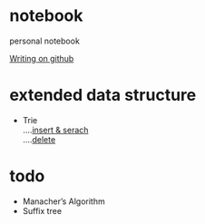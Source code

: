 # notebook
personal notebook

[Writing on github](https://help.github.com/categories/writing-on-github/)

# extended data structure
- Trie  
....[insert & serach](https://www.geeksforgeeks.org/trie-insert-and-search/)  
....[delete](https://www.geeksforgeeks.org/trie-delete/)

# todo
- Manacher’s Algorithm
- Suffix tree
